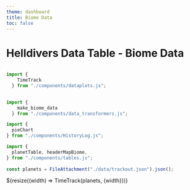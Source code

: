 ```yaml
---
theme: dashboard
title: Biome Data
toc: false
---
```


# Helldivers Data Table - Biome Data

<!-- Load and transform the data -->

```js

import {
    TimeTrack
  } from "./components/dataplots.js";

  
import {
    make_biome_data
  } from "./components/data_transformers.js";

import {
  pieChart
} from "./components/HistoryLog.js";

import {
  planetTable, headerMapBiome,
} from "./components/tables.js";
  
const planets = FileAttachment("./data/trackout.json").json();

```

<!--

```js

const biocolors = Plot.scale({
  color: {
    type: "categorical",
    domain: d3.groupSort(planets, (D) => -D.length, (d) => d.biome).filter((d) => d !== "Other"),
    unknown: "var(--theme-foreground-muted)"
  }
});
const factcolor = Plot.scale({
  color: {
    type: "categorical",
    domain: ["TERMINIDS", "AUTOMATON", "HUMANS","TERMINIDSL", "AUTOMATONL", "HUMANSL"],  // specify known categories directly
    unknown: "purple",  // specify the color for unknown categories
    range: ["orange", "red", "blue","darkorange", "darkred", "darkblue"],  // colors for TERMINIDS, AUTOMATON, and HUMANS
  }
});
```
-->


<!-- Plot of launch history -->





<div class="grid grid-cols-1">
  <div class="card">
    ${resize((width) => TimeTrack(planets, {width}))}
  </div>
</div>


